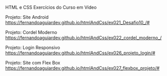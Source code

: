 HTML e CSS 
Exercícios do Curso em Vídeo
 
 
 Projeto: Site Android
 https://fernandoaguiardev.github.io/htmlAndCss/ex021_Desafio10_/#

 Projeto: Cordel Moderno
 https://fernandoaguiardev.github.io/htmlAndCss/ex022_cordel_moderno_/
 
 Projeto: Login Responsivo
 https://fernandoaguiardev.github.io/htmlAndCss/ex026_projeto_login/#

 Projeto: Site com Flex Box
 https://fernandoaguiardev.github.io/htmlAndCss/ex027_flexbox_projeto/#
